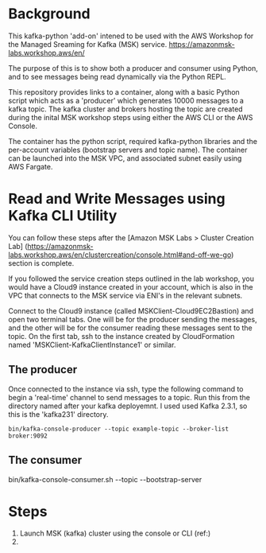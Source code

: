 # Background
This kafka-python 'add-on' intened to be used with the AWS Workshop for the Managed Sreaming for Kafka (MSK) service.
https://amazonmsk-labs.workshop.aws/en/

The purpose of this is to show both a producer and consumer using Python, and to see messages being read dynamically via the Python REPL.

This repository provides links to a container, along with a basic Python script which acts as a 'producer' which generates 10000 messages to a kafka topic. The kafka cluster and brokers hosting the topic are created during the inital MSK workshop steps using either the AWS CLI or the AWS Console.

The container has the python script, required kafka-python libraries and the per-account variables (bootstrap servers and topic name). The container can be launched into the MSK VPC, and associated subnet easily using AWS Fargate.

# Read and Write Messages using Kafka CLI Utility
You can follow these steps after the [Amazon MSK Labs > Cluster Creation Lab] (https://amazonmsk-labs.workshop.aws/en/clustercreation/console.html#and-off-we-go) section is complete.

If you followed the service creation steps outlined in the lab workshop, you would have a Cloud9 instance created in your account, which is also in the VPC that connects to the MSK service via ENI's in the relevant subnets.

Connect to the Cloud9 instance (called MSKClient-Cloud9EC2Bastion) and open two terminal tabs. One will be for the producer sending the messages, and the other will be for the consumer reading these messages sent to the topic. On the first tab, ssh to the instance created by CloudFormation named 'MSKClient-KafkaClientInstance1' or similar.

## The producer
Once connected to the instance via ssh, type the following command to begin a 'real-time' channel to send messages to a topic.
Run this from the directory named after your kafka deployemnt. I used used Kafka 2.3.1, so this is the 'kafka231' directory.

```bin/kafka-console-producer --topic example-topic --broker-list broker:9092```

## The consumer
bin/kafka-console-consumer.sh --topic <Your Topic Name> --bootstrap-server <Your Bootstrap Server FQDN:90902>

# Steps
1) Launch MSK (kafka) cluster using the console or CLI (ref:)
2) 

